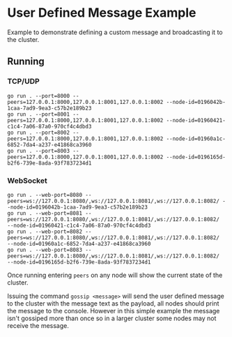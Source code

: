 # User Defined Message Example

Example to demonstrate defining a custom message and broadcasting it to the cluster.

## Running

### TCP/UDP

```shell
go run . --port=8000 --peers=127.0.0.1:8000,127.0.0.1:8001,127.0.0.1:8002 --node-id=0196042b-1caa-7ad9-9ea3-c57b2e189b23
go run . --port=8001 --peers=127.0.0.1:8000,127.0.0.1:8001,127.0.0.1:8002 --node-id=01960421-c1c4-7a06-87a0-970cf4c4dbd3
go run . --port=8002 --peers=127.0.0.1:8000,127.0.0.1:8001,127.0.0.1:8002 --node-id=01960a1c-6852-7da4-a237-e41868ca3960
go run . --port=8003 --peers=127.0.0.1:8000,127.0.0.1:8001,127.0.0.1:8002 --node-id=0196165d-b2f6-739e-8ada-93f7837234d1
```

### WebSocket

```shell
go run . --web-port=8080 --peers=ws://127.0.0.1:8080/,ws://127.0.0.1:8081/,ws://127.0.0.1:8082/ --node-id=0196042b-1caa-7ad9-9ea3-c57b2e189b23
go run . --web-port=8081 --peers=ws://127.0.0.1:8080/,ws://127.0.0.1:8081/,ws://127.0.0.1:8082/  --node-id=01960421-c1c4-7a06-87a0-970cf4c4dbd3
go run . --web-port=8082 --peers=ws://127.0.0.1:8080/,ws://127.0.0.1:8081/,ws://127.0.0.1:8082/  --node-id=01960a1c-6852-7da4-a237-e41868ca3960
go run . --web-port=8083 --peers=ws://127.0.0.1:8080/,ws://127.0.0.1:8081/,ws://127.0.0.1:8082/  --node-id=0196165d-b2f6-739e-8ada-93f7837234d1
```

Once running entering `peers` on any node will show the current state of the cluster.

Issuing the command `gossip <message>` will send the user defined message to the cluster with the message text as the payload, all nodes should print the message to the console. However in this simple example the message isn't gossiped more than once so in a larger cluster some nodes may not receive the message.
